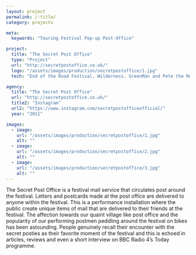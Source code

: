 ```yaml
---
layout: project
permalink: /:title/
category: projects

meta:
  keywords: "Touring Festival Pop-up Post-Office"

project:
  title: "The Secret Post Office"
  type: "Project"
  url: "http://secretpostoffice.co.uk/"
  logo: "/assets/images/production/secretpostoffice/1.jpg"
  tech: "End of the Road Festival, Wilderness, GreenMan and Pete the Monkey"

agency:
  title: "The Secret Post Office"
  url: "http://secretpostoffice.co.uk/"
  title2: "Instagram"
  url2: "https://www.instagram.com/secretpostofficeofficial/"
  year: "2011"

images:
  - image:
    url: "/assets/images/production/secretpostoffice/1.jpg"
    alt: ""
  - image:
    url: "/assets/images/production/secretpostoffice/2.jpg"
    alt: ""
  - image:
    url: "/assets/images/production/secretpostoffice/3.jpg"
    alt: ""
---
```

<p>

The Secret Post Office is a festival mail service that circulates post around the festival. Letters and postcards made at the post office are delivered to anyone within the festival. This is a performance installation where the public create unique items of mail that are delivered to their friends at the festival. The affection towards our quaint village like post office and the popularity of our performing postmen peddling around the festival on bikes has been astounding. People genuinely recall their encounter with the secret posties as their favorite moment of the festival and this is echoed in articles, reviews and even a short interview on BBC Radio 4’s Today programme. </p>
